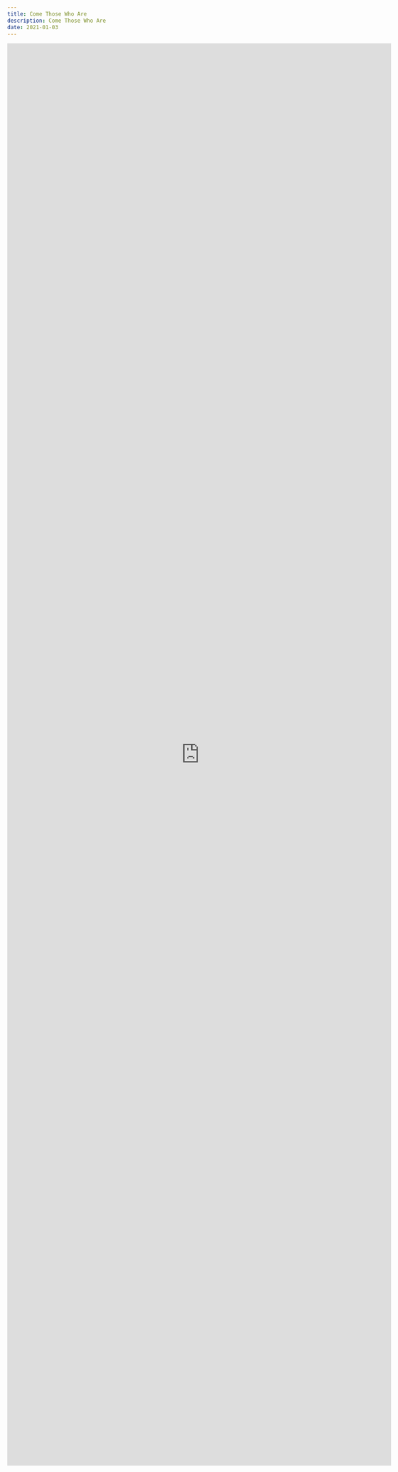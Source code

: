 ```yaml
---
title: Come Those Who Are
description: Come Those Who Are
date: 2021-01-03
---
```

<body style="margin:0">
<iframe src="https://docs.google.com/document/d/e/2PACX-1vTOKlMotyFSeKLtfRCnJjQJxBHUi-qV8Mun_wvWh0yVT82RBTkj3xfwqLByKXKsDyKkbDvfZ8uFINBN/pub?embedded=true" style="border: none; width: 90vw; height: 80vh"></iframe>